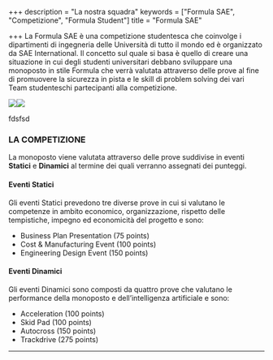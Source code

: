 +++
description = "La nostra squadra"
keywords = ["Formula SAE", "Competizione", "Formula Student"]
title = "Formula SAE"

+++
La Formula SAE è una competizione studentesca che coinvolge i dipartimenti di ingegneria delle Università di tutto il mondo ed è organizzato da SAE International. Il concetto sul quale si basa è quello di creare una situazione in cui degli studenti universitari debbano sviluppare una monoposto in stile Formula che verrà valutata attraverso delle prove al fine di promuovere la sicurezza in pista e le skill di problem solving dei vari Team studenteschi partecipanti alla competizione.

![](img/squadre.png)![](img/logoslide1.png)

fdsfsd

### LA COMPETIZIONE

La monoposto viene valutata attraverso delle prove suddivise in eventi **Statici** e **Dinamici** al termine dei quali verranno assegnati dei punteggi.

#### Eventi Statici

Gli eventi Statici prevedono tre diverse prove in cui si valutano le competenze in ambito economico, organizzazione, rispetto delle tempistiche, impegno ed economicità del progetto e sono:

* Business Plan Presentation (75 points)
* Cost & Manufacturing Event (100 points)
* Engineering Design Event (150 points)

#### Eventi Dinamici

Gli eventi Dinamici sono composti da quattro prove che valutano le performance della monoposto e dell’intelligenza artificiale e sono:

* Acceleration (100 points)
* Skid Pad (100 points)
* Autocross (150 points)
* Trackdrive (275 points)

***